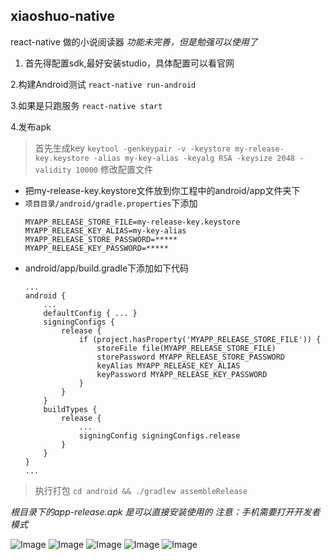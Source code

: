 ## xiaoshuo-native
react-native 做的小说阅读器
*功能未完善，但是勉强可以使用了*

1. 首先得配置sdk,最好安装studio，具体配置可以看官网

2.构建Android测试
```react-native run-android```

3.如果是只跑服务
```react-native start```

4.发布apk
> 首先生成key
`keytool -genkeypair -v -keystore my-release-key.keystore -alias my-key-alias -keyalg RSA -keysize 2048 -validity 10000`
> 修改配置文件
* 把my-release-key.keystore文件放到你工程中的android/app文件夹下
* `项目目录/android/gradle.properties`下添加
    ```
    MYAPP_RELEASE_STORE_FILE=my-release-key.keystore
    MYAPP_RELEASE_KEY_ALIAS=my-key-alias
    MYAPP_RELEASE_STORE_PASSWORD=*****
    MYAPP_RELEASE_KEY_PASSWORD=*****
    ```
* android/app/build.gradle下添加如下代码
    ```
    ...
    android {
        ...
        defaultConfig { ... }
        signingConfigs {
            release {
                if (project.hasProperty('MYAPP_RELEASE_STORE_FILE')) {
                    storeFile file(MYAPP_RELEASE_STORE_FILE)
                    storePassword MYAPP_RELEASE_STORE_PASSWORD
                    keyAlias MYAPP_RELEASE_KEY_ALIAS
                    keyPassword MYAPP_RELEASE_KEY_PASSWORD
                }
            }
        }
        buildTypes {
            release {
                ...
                signingConfig signingConfigs.release
            }
        }
    }
    ...
    ```
> 执行打包
```cd android && ./gradlew assembleRelease```

*根目录下的app-release.apk 是可以直接安装使用的*
*注意：手机需要打开开发者模式*

![Image](/imgs/app1.png)
![Image](/imgs/app2.png)
![Image](/imgs/app3.png)
![Image](/imgs/app4.png)
![Image](/imgs/app5.png)
